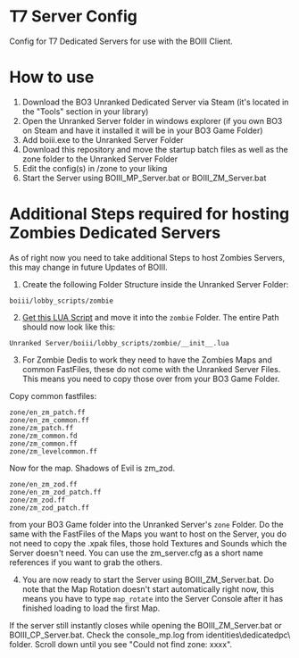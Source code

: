 # T7 Server Config
Config for T7 Dedicated Servers for use with the BOIII Client.

# How to use
1. Download the BO3 Unranked Dedicated Server via Steam (it's located in the "Tools" section in your library)
2. Open the Unranked Server folder in windows explorer (if you own BO3 on Steam and have it installed it will be in your BO3 Game Folder)
3. Add boiii.exe to the Unranked Server Folder
4. Download this repository and move the startup batch files as well as the zone folder to the Unranked Server Folder
5. Edit the config(s) in /zone to your liking
6. Start the Server using BOIII_MP_Server.bat or BOIII_ZM_Server.bat

# Additional Steps required for hosting Zombies Dedicated Servers
As of right now you need to take additional Steps to host Zombies Servers, this may change in future Updates of BOIII.

1. Create the following Folder Structure inside the Unranked Server Folder:
```
boiii/lobby_scripts/zombie
```
2. [Get this LUA Script](https://github.com/JezuzLizard/T7-18-Player-Dedicated-Zombies-Server-Mod/blob/main/server/ui_scripts/zombies_server_mod/__init__.lua) and move it into the ```zombie``` Folder. The entire Path should now look like this:
```
Unranked Server/boiii/lobby_scripts/zombie/__init__.lua
```
3. For Zombie Dedis to work they need to have the Zombies Maps and common FastFiles, these do not come with the Unranked Server Files. This means you need to copy those over from your BO3 Game Folder.

Copy common fastfiles:
```
zone/en_zm_patch.ff
zone/en_zm_common.ff
zone/zm_patch.ff
zone/zm_common.fd
zone/zm_common.ff
zone/zm_levelcommon.ff
```
Now for the map. Shadows of Evil is zm_zod. 

```
zone/en_zm_zod.ff
zone/en_zm_zod_patch.ff
zone/zm_zod.ff
zone/zm_zod_patch.ff
```

from your BO3 Game folder into the Unranked Server's ```zone``` Folder. Do the same with the FastFiles of the Maps you want to host on the Server, you do not need to copy the .xpak files, those hold Textures and Sounds which the Server doesn't need. You can use the zm_server.cfg as a short name references if you want to grab the others.

4. You are now ready to start the Server using BOIII_ZM_Server.bat. Do note that the Map Rotation doesn't start automatically right now, this means you have to type ```map_rotate``` into the Server Console after it has finished loading to load the first Map.

If the server still instantly closes while opening the BOIII_ZM_Server.bat or BOIII_CP_Server.bat. Check the console_mp.log from identities\dedicatedpc\ folder. Scroll down until you see "Could not find zone: xxxx".
